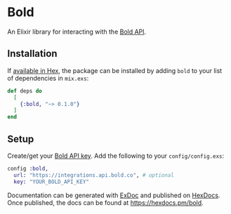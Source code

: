 # Bold

An Elixir library for interacting with the [Bold API](https://bold.co/).

## Installation

If [available in Hex](https://hex.pm/docs/publish), the package can be installed
by adding `bold` to your list of dependencies in `mix.exs`:

```elixir
def deps do
  [
    {:bold, "~> 0.1.0"}
  ]
end
```

## Setup

Create/get your [Bold API key](https://www.developers.bold.co/pagos-en-linea/llaves-de-integracion).
Add the following to your `config/config.exs`:

```elixir
config :bold,
  url: "https://integrations.api.bold.co", # optional
  key: "YOUR_BOLD_API_KEY"
```

Documentation can be generated with [ExDoc](https://github.com/elixir-lang/ex_doc)
and published on [HexDocs](https://hexdocs.pm). Once published, the docs can
be found at <https://hexdocs.pm/bold>.
